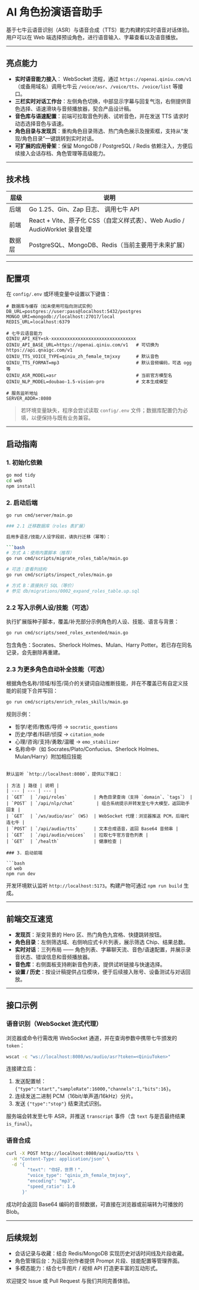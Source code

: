 # AI 角色扮演语音助手

基于七牛云语音识别（ASR）与语音合成（TTS）能力构建的实时语音对话体验。用户可以在 Web 端选择预设角色，进行语音输入、字幕查看以及语音播放。

---

## 亮点能力

- **实时语音能力接入**： WebSocket 流程，通过 `https://openai.qiniu.com/v1`（或备用域名）调用七牛云 `/voice/asr`、`/voice/tts`、`/voice/list` 等接口。
- **三栏实时对话工作台**：左侧角色切换，中部显示字幕与回复气泡，右侧提供音色选择、语速滑块与音频播放器，契合产品设计稿。
- **音色库与语速配置**：前端可拉取音色列表、试听音色，并在发送 TTS 请求时动态选择音色与语速。
- **角色目录与发现页**：重构角色目录筛选、热门角色展示及搜索框，支持从“发现/角色目录”一键跳转到实时对话。
- **可扩展的应用骨架**：保留 MongoDB / PostgreSQL / Redis 依赖注入，方便后续接入会话存档、角色管理等高级能力。

---

## 技术栈

| 层级 | 说明 |
| --- | --- |
| 后端 | Go 1.25、Gin、Zap 日志、 调用七牛  API |
| 前端 | React + Vite、原子化 CSS（自定义样式表）、Web Audio / AudioWorklet 录音处理 |
| 数据层 | PostgreSQL、MongoDB、Redis（当前主要用于未来扩展） |

---

## 配置项

在 `config/.env` 或环境变量中设置以下键值：

```dotenv
# 数据库与缓存（如未使用可指向测试实例）
DB_URL=postgres://user:pass@localhost:5432/postgres
MONGO_URI=mongodb://localhost:27017/local
REDIS_URL=localhost:6379

# 七牛云语音能力
QINIU_API_KEY=sk-xxxxxxxxxxxxxxxxxxxxxxxxxxxxxxxx
QINIU_API_BASE_URL=https://openai.qiniu.com/v1   # 可切换为 https://api.qnaigc.com/v1
QINIU_TTS_VOICE_TYPE=qiniu_zh_female_tmjxxy      # 默认音色
QINIU_TTS_FORMAT=mp3                             # 默认音频编码，可选 ogg等
QINIU_ASR_MODEL=asr                              # 当前官方模型名
QINIU_NLP_MODEL=doubao-1.5-vision-pro            # 文本生成模型

# 服务监听地址
SERVER_ADDR=:8080
```

> 若环境变量缺失，程序会尝试读取 `config/.env` 文件；数据库配置仍为必填，以便保持与既有业务兼容。

---

## 启动指南

### 1. 初始化依赖

```bash
go mod tidy
cd web
npm install
```

### 2. 启动后端

```bash
go run cmd/server/main.go

### 2.1 迁移数据库（roles 表扩展）

启用多语言/技能/人设字段前，请执行迁移（幂等）：

```bash
# 方式 A：使用内置脚本（推荐）
go run cmd/scripts/migrate_roles_table/main.go

# 可选：查看列结构
go run cmd/scripts/inspect_roles/main.go

# 方式 B：直接执行 SQL（等价）
# 参见 db/migrations/0002_expand_roles_table.up.sql
```

### 2.2 写入示例人设/技能（可选）

执行扩展版种子脚本，覆盖/补充部分示例角色的人设、技能、语言与背景：

```bash
go run cmd/scripts/seed_roles_extended/main.go
```

包含角色：Socrates、Sherlock Holmes、Mulan、Harry Potter。若已存在同名记录，会先删除再重建。

### 2.3 为更多角色自动补全技能（可选）

根据角色名称/领域/标签/简介的关键词自动推断技能，并在不覆盖已有自定义技能的前提下合并写回：

```bash
go run cmd/scripts/enrich_roles_skills/main.go
```

规则示例：
- 哲学/老师/教练/导师 → `socratic_questions`
- 历史/学者/科研/侦探 → `citation_mode`
- 心理/咨询/支持/勇敢/温暖 → `emo_stabilizer`
- 名称命中（如 Socrates/Plato/Confucius、Sherlock Holmes、Mulan/Harry）附加相应技能
```

默认监听 `http://localhost:8080`，提供以下接口：

| 方法 | 路径 | 说明 |
| --- | --- | --- |
| `GET`  | `/api/roles`          | 角色目录查询（支持 `domain`、`tags`） |
| `POST` | `/api/nlp/chat`        | 组合系统提示并转发至七牛大模型，返回助手回复 |
| `GET`  | `/ws/audio/asr` (WS)  | WebSocket 代理：浏览器推送 PCM，后端代连七牛 |
| `POST` | `/api/audio/tts`      | 文本合成语音，返回 Base64 音频串 |
| `GET`  | `/api/audio/voices`   | 拉取七牛官方音色列表 |
| `GET`  | `/health`             | 健康检查 |

### 3. 启动前端

```bash
cd web
npm run dev
```

开发环境默认监听 `http://localhost:5173`。构建产物可通过 `npm run build` 生成。

---

## 前端交互速览

- **发现页**：渐变背景的 Hero 区、热门角色九宫格、快捷跳转按钮。
- **角色目录**：左侧筛选域、右侧响应式卡片列表，展示筛选 Chip、结果总数。
- **实时对话**：三列布局 —— 角色列表、字幕聊天流、音色/语速配置，并展示录音状态、错误信息和音频播放器。
- **音色库**：右侧面板支持刷新音色列表，提供试听链接与快速选择。
- **设置 / 历史**：按设计稿提供占位模块，便于后续接入账号、设备测试与对话回放。

---

## 接口示例

### 语音识别（WebSocket 流式代理）

浏览器或命令行需改用 WebSocket 通道，并在查询参数中携带七牛颁发的 `token`：

```bash
wscat -c "ws://localhost:8080/ws/audio/asr?token=<QiniuToken>"
```

连接建立后：

1. 发送配置帧：`{"type":"start","sampleRate":16000,"channels":1,"bits":16}`。
2. 连续发送二进制 PCM（16bit/单声道/16kHz）分片。
3. 发送 `{"type":"stop"}` 结束流式识别。

服务端会转发至七牛 ASR，并推送 `transcript` 事件（含 `text` 与是否最终结果 `is_final`）。




### 语音合成

```bash
curl -X POST http://localhost:8080/api/audio/tts \
  -H "Content-Type: application/json" \
  -d '{
        "text": "你好，世界！",
        "voice_type": "qiniu_zh_female_tmjxxy",
        "encoding": "mp3",
        "speed_ratio": 1.0
      }'
```

成功时会返回 Base64 编码的音频数据，可直接在浏览器或前端转为可播放的 Blob。

---

## 后续规划

- 会话记录与收藏：结合 Redis/MongoDB 实现历史对话时间线及片段收藏。
- 角色管理后台：为运营/创作者提供 Prompt 片段、技能配置等管理界面。
- 多模态能力：结合七牛图片 / 视频 API 打造更丰富的互动形式。

欢迎提交 Issue 或 Pull Request 与我们共同完善体验。
